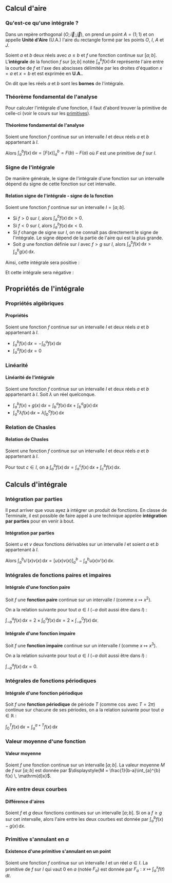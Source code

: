 ## Calcul d'aire

### Qu'est-ce qu'une intégrale ?

Dans un repère orthogonal $(O; \overrightarrow{i}; \overrightarrow{j})$, on prend un point $A = (1; 1)$ et on appelle
**Unité d'Aire** (U.A.) l'aire du rectangle formé par les points $O$, $I$, $A$ et $J$.

<representation geogebra-id="mxqfqsm5"></representation>

Soient $a$ et $b$ deux réels avec $a \leq b$ et $f$ une fonction continue sur $[a;b]$. L'**intégrale** de la fonction
$f$ sur $[a;b]$ notée $\displaystyle{\int_{a}^{b} f(x) \, \mathrm{d}x}$ représente l'aire entre la courbe de $f$ et
l'axe des abscisses délimitée par les droites d'équation $x = a$ et $x = b$ et est exprimée en **U.A.**.

<representation geogebra-id="txmfnhst"></representation>

On dit que les réels $a$ et $b$ sont les **bornes** de l'intégrale.

### Théorème fondamental de l'analyse

Pour calculer l'intégrale d'une fonction, il faut d'abord trouver la primitive de celle-ci (voir le cours sur
les [primitives](/cours/terminale/primitives/)).

<bubble variant="formula">

#### Théorème fondamental de l'analyse

Soient une fonction $f$ continue sur un intervalle $I$ et deux réels $a$ et $b$ appartenant à $I$.

Alors $\displaystyle{\int_{a}^{b} f(x) \, \mathrm{d}x = \left[ F(x) \right]_a^b = F(b) - F(a)}$ où $F$ est une primitive
de $f$ sur $I$.

</bubble>

### Signe de l'intégrale

De manière générale, le signe de l'intégrale d'une fonction sur un intervalle dépend du signe de cette fonction sur cet
intervalle.

<bubble variant="formula">

#### Relation signe de l'intégrale - signe de la fonction

Soient une fonction $f$ continue sur un intervalle $I = [a; b]$.

* Si $f \gt 0$ sur $I$, alors $\displaystyle{\int_{a}^{b} f(x) \, \mathrm{d}x \gt 0}$.
* Si $f \lt 0$ sur $I$, alors $\displaystyle{\int_{a}^{b} f(x) \, \mathrm{d}x \lt 0}$.
* Si $f$ change de signe sur $I$, on ne connaît pas directement le signe de l'intégrale. Le signe dépend de la partie de
  l'aire qui est la plus grande.
* Soit $g$ une fonction définie sur $I$ avec $f \gt g$ sur $I$, alors $\displaystyle{\int_{a}^{b} f(x) \, \mathrm{d}x
  \gt \int_{a}^{b} g(x) \, \mathrm{d}x}$.

</bubble>

Ainsi, cette intégrale sera positive :

<representation geogebra-id="egjpfkzq"></representation>

Et cette intégrale sera négative :

<representation geogebra-id="zyjkgrkc"></representation>

## Propriétés de l'intégrale

### Propriétés algébriques

<bubble variant="formula">

#### Propriétés

Soient une fonction $f$ continue sur un intervalle $I$ et deux réels $a$ et $b$ appartenant à $I$.

* $\displaystyle{\int_{a}^{b} f(x) \, \mathrm{d}x = - \int_{b}^{a} f(x) \, \mathrm{d}x}$
* $\displaystyle{\int_{a}^{a} f(x) \, \mathrm{d}x = 0}$

</bubble>

### Linéarité

<bubble variant="formula">

#### Linéarité de l'intégrale

Soient une fonction $f$ continue sur un intervalle $I$ et deux réels $a$ et $b$ appartenant à $I$. Soit $\lambda$ un
réel quelconque.

* $\displaystyle{\int_{a}^{b} f(x) + g(x) \, \mathrm{d}x = \int_{b}^{a} f(x) \, \mathrm{d}x + \int_{b}^{a} g(x) \,
  \mathrm{d}x}$
* $\displaystyle{\int_{a}^{b} \lambda f(x) \, \mathrm{d}x = \lambda \int_{b}^{a} f(x) \, \mathrm{d}x}$

</bubble>

### Relation de Chasles

<bubble variant="formula">

#### Relation de Chasles

Soient une fonction $f$ continue sur un intervalle $I$ et deux réels $a$ et $b$ appartenant à $I$.

Pour tout $c \in I$, on a $\displaystyle{\int_{a}^{b} f(x) \, \mathrm{d}x = \int_{a}^{c} f(x) \, \mathrm{d}x + \int_
{c}^{b} f(x) \, \mathrm{d}x}$.

</bubble>

## Calculs d'intégrale

### Intégration par parties

Il peut arriver que vous ayez à intégrer un produit de fonctions. En classe de Terminale, il est possible de faire appel
à une technique appelée **intégration par parties** pour en venir à bout.

<bubble variant="formula">

#### Intégration par parties

Soient $u$ et $v$ deux fonctions dérivables sur un intervalle $I$ et soient $a$ et $b$ appartenant à $I$.

Alors $\displaystyle{\int_a^b u'(x) v(x) \, \mathrm{d}x = \left[u(x) v(x)\right]_a^b - \int_a^b u(x) v'(x) \,
\mathrm{d}x}$.

</bubble>

### Intégrales de fonctions paires et impaires

<bubble variant="formula">

#### Intégrale d'une fonction paire

Soit $f$ une **fonction paire** continue sur un intervalle $I$ (comme $x \mapsto x^2$).

On a la relation suivante pour tout $a \in I$ ($-a$ doit aussi être dans $I$) :

$\displaystyle{\int_{-a}^{a} f(x) \, \mathrm{d}x = 2 \times \int_{0}^{a} f(x) \, \mathrm{d}x = 2 \times \int_{-a}^{0} f(
x) \, \mathrm{d}x}$.

</bubble>

<bubble variant="formula">

#### Intégrale d'une fonction impaire

Soit $f$ une **fonction impaire** continue sur un intervalle $I$ (comme $x \mapsto x^3$).

On a la relation suivante pour tout $a \in I$ ($-a$ doit aussi être dans $I$) :

$\displaystyle{\int_{-a}^{a} f(x) \, \mathrm{d}x = 0}$.

</bubble>

### Intégrales de fonctions périodiques

<bubble variant="formula">

#### Intégrale d'une fonction périodique

Soit $f$ une **fonction périodique** de période $T$ (comme $\cos$ avec $T = 2\pi$) continue sur chacune de ses périodes,
on a la relation suivante pour tout $a \in \mathbb{R}$ :

$\displaystyle{\int_{0}^{T} f(x) \, \mathrm{d}x = \int_{a}^{a + T} f(x) \, \mathrm{d}x}$

</bubble>

### Valeur moyenne d'une fonction

<bubble variant="formula">

#### Valeur moyenne

Soient $f$ une fonction continue sur un intervalle $[a;b]$. La valeur moyenne $M$ de $f$ sur $[a;b]$ est donnée par
$\displaystyle{M = \frac{1}{b-a}\int_{a}^{b} f(x) \, \mathrm{d}x}$.

</bubble>

### Aire entre deux courbes

<bubble variant="formula">

#### Différence d'aires

Soient $f$ et $g$ deux fonctions continues sur un intervalle $[a;b]$. Si on a $f \geq g$ sur cet intervalle, alors
l'aire entre les deux courbes est donnée par $\displaystyle{\int_{a}^{b} f(x) - g(x) \, \mathrm{d}x}$.

</bubble>

### Primitive s'annulant en $a$

<bubble variant="formula">

#### Existence d'une primitive s'annulant en un point

Soient une fonction $f$ continue sur un intervalle $I$ et un réel $a \in I$. La primitive de $f$ sur $I$ qui vaut $0$ en
$a$ (notée $F_a$) est donnée par $\displaystyle{F_a : x \mapsto \int_{a}^{x} f(t) \, \mathrm{d}t}$.

</bubble>
